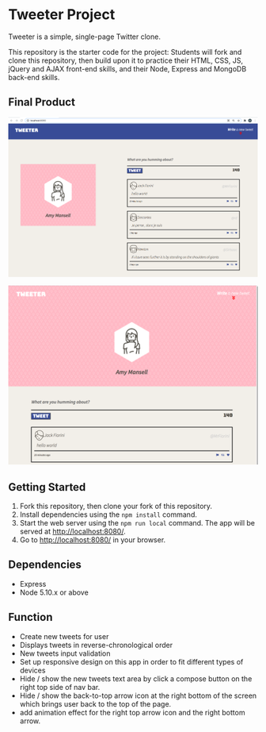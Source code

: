 # Tweeter Project

Tweeter is a simple, single-page Twitter clone.

This repository is the starter code for the project: Students will fork and clone this repository, then build upon it to practice their HTML, CSS, JS, jQuery and AJAX front-end skills, and their Node, Express and MongoDB back-end skills.

## Final Product

!["screenshot of main page for desktop"](https://github.com/maggiezhao11/tweeter/blob/master/docs/main-page-desktop.png)

!["screenshot of main page for tablet"](https://github.com/maggiezhao11/tweeter/blob/master/docs/main-page-tablet.png)

## Getting Started

1. Fork this repository, then clone your fork of this repository.
2. Install dependencies using the `npm install` command.
3. Start the web server using the `npm run local` command. The app will be served at <http://localhost:8080/>.
4. Go to <http://localhost:8080/> in your browser.


## Dependencies
- Express
- Node 5.10.x or above

## Function
- Create new tweets for user
- Displays tweets in reverse-chronological order
- New tweets input validation 
- Set up responsive design on this app in order to fit different types of devices
- Hide / show the new tweets text area by click a compose button on the right top side of nav bar.
- Hide / show the back-to-top arrow icon at the right bottom of the screen which brings user back to the top of the page.
- add animation effect for the right top arrow icon and the right bottom arrow.
